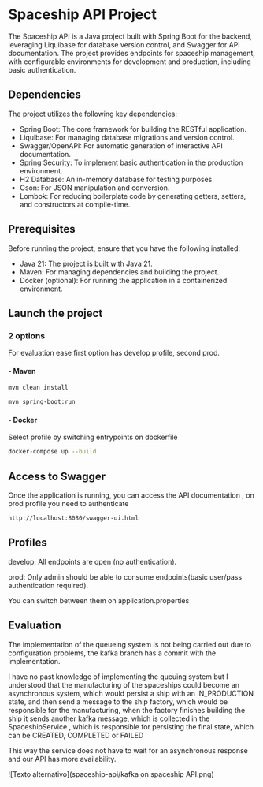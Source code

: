 # Spaceship API Project

The Spaceship API is a Java project built with Spring Boot for the backend, leveraging Liquibase for database version control, and Swagger for API documentation. The
project provides endpoints for spaceship management, with configurable environments for development and production, including basic authentication.

## Dependencies

The project utilizes the following key dependencies:

- Spring Boot: The core framework for building the RESTful application.
- Liquibase: For managing database migrations and version control.
- Swagger/OpenAPI: For automatic generation of interactive API documentation.
- Spring Security: To implement basic authentication in the production environment.
- H2 Database: An in-memory database for testing purposes.
- Gson: For JSON manipulation and conversion.
- Lombok: For reducing boilerplate code by generating getters, setters, and constructors at compile-time.

## Prerequisites

Before running the project, ensure that you have the following installed:

- Java 21: The project is built with Java 21.
- Maven: For managing dependencies and building the project.
- Docker (optional): For running the application in a containerized environment.

## Launch the project

### 2 options
For evaluation ease first option has develop profile, second prod.
#### - Maven

```bash
mvn clean install
```

```bash
mvn spring-boot:run
```

#### - Docker
Select profile by switching entrypoints on dockerfile
```bash
docker-compose up --build
```


## Access to Swagger

Once the application is running, you can access the API documentation , on prod profile you need to authenticate

```bash
http://localhost:8080/swagger-ui.html
```

## Profiles

develop: All endpoints are open (no authentication).

prod: Only admin should be able to consume endpoints(basic user/pass authentication required).

You can switch between them on application.properties

## Evaluation
The implementation of the queueing system is not being carried out due to configuration problems, the kafka branch has a commit with the implementation.

I have no past knowledge of implementing the queuing system but I understood that the manufacturing of the spaceships could become an asynchronous system, which would persist a ship with an IN_PRODUCTION state, and then send a message to the ship factory, which would be responsible for the manufacturing, when the factory finishes building the ship it sends another kafka message, which is collected in the SpaceshipService , which is responsible for persisting the final state, which can be CREATED, COMPLETED or FAILED

This way the service does not have to wait for an asynchronous response and our API has more availability.

![Texto alternativo](spaceship-api/kafka on spaceship API.png)